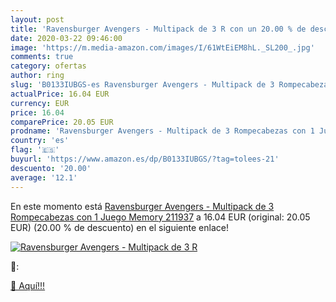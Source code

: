 ```yaml
---
layout: post
title: 'Ravensburger Avengers - Multipack de 3 R con un 20.00 % de descuento'
date: 2020-03-22 09:46:00
image: 'https://m.media-amazon.com/images/I/61WtEiEM8hL._SL200_.jpg'
comments: true
category: ofertas
author: ring
slug: 'B0133IUBGS-es Ravensburger Avengers - Multipack de 3 Rompecabezas con 1 Juego Memory 211937'
actualPrice: 16.04 EUR
currency: EUR
price: 16.04
comparePrice: 20.05 EUR
prodname: 'Ravensburger Avengers - Multipack de 3 Rompecabezas con 1 Juego Memory 211937'
country: 'es'
flag: '🇪🇸'
buyurl: 'https://www.amazon.es/dp/B0133IUBGS/?tag=tolees-21'
descuento: '20.00'
average: '12.1'
---
```


En este momento está [Ravensburger Avengers - Multipack de 3 Rompecabezas con 1 Juego Memory 211937](https://www.amazon.es/dp/B0133IUBGS/?tag=tolees-21) a 16.04 EUR (original: 20.05 EUR) (20.00 %  de descuento) en el siguiente enlace!

[![Ravensburger Avengers - Multipack de 3 R](https://m.media-amazon.com/images/I/61WtEiEM8hL._SL200_.jpg)](https://www.amazon.es/dp/B0133IUBGS/?tag=tolees-21)

🔎:


[🛒 Aquí!!!](https://www.amazon.es/dp/B0133IUBGS/?tag=tolees-21)
